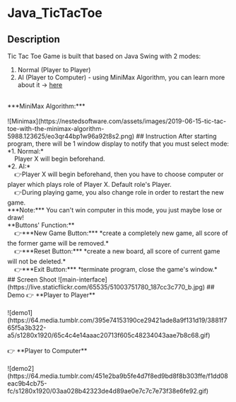 # Java_TicTacToe
## Description
Tic Tac Toe Game is built that based on Java Swing with 2 modes:
1. Normal (Player to Player)
2. AI (Player to Computer) - using MiniMax Algorithm, you can learn more about it -> [here](https://www.stdio.vn/giai-thuat-lap-trinh/giai-thuat-tim-kiem-minimax-s1EVnH)
<br>
***MiniMax Algorithm:***<br><br>
![Minimax](https://nestedsoftware.com/assets/images/2019-06-15-tic-tac-toe-with-the-minimax-algorithm-5988.123625/eo3qr44bp1w96a92t8s2.png)
## Instruction
After starting program, there will be 1 window display to notify that you must select mode:<br>
*1. Normal:*<br>
&nbsp;&nbsp;&nbsp;&nbsp;Player X will begin beforehand.<br>
*2. AI:*<br>
&nbsp;&nbsp;&nbsp;&nbsp;👉Player X will begin beforehand, then you have to choose computer or player which plays role of Player X. Default role's Player.<br>
&nbsp;&nbsp;&nbsp;&nbsp;👉During playing game, you also change role in order to restart the new game.<br>
***Note:*** You can't win computer in this mode, you just maybe lose or draw!<br>
**Buttons' Function:**<br>
&nbsp;&nbsp;&nbsp;&nbsp;👉***New Game Button:*** *create a completely new game, all score of the former game will be removed.*<br>
&nbsp;&nbsp;&nbsp;&nbsp;👉***Reset Button:*** *create a new board, all score of current game will not be deleted.*<br>
&nbsp;&nbsp;&nbsp;&nbsp;👉***Exit Button:*** *terminate program, close the game's window.*<br>
## Screen Shoot
![main-interface](https://live.staticflickr.com/65535/51003751780_187cc3c770_b.jpg)
## Demo 
👉 **Player to Player**
<br><br>
![demo1](https://64.media.tumblr.com/395e74153190ce29421ade8a9f131d19/3881f765f5a3b322-a5/s1280x1920/65c4c4e14aaac20713f605c48234043aae7b8c68.gif)
<br><br>
👉 **Player to Computer**
<br><br>
![demo2](https://64.media.tumblr.com/451e2ba9b5fe4d7f8ed9bd8f8b303ffe/f1dd08eac9b4cb75-fc/s1280x1920/03aa028b42323de4d89ae0e7c7c7e73f38e6fe92.gif)
